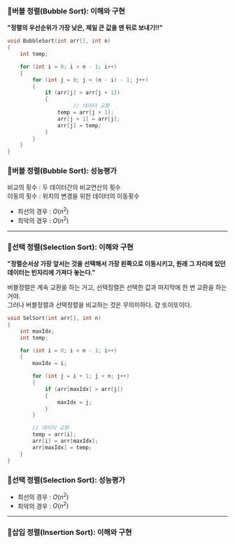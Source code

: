 ### 👊버블 정렬(Bubble Sort): 이해와 구현

**"정렬의 우선순위가 가장 낮은, 제일 큰 값을 맨 뒤로 보내기!!"**

```c
void BubbleSort(int arr[], int n)
{
	int temp;

	for (int i = 0; i < n - 1; i++)
	{
		for (int j = 0; j < (n - i) - 1; j++)
		{
			if (arr[j] > arr[j + 1])
			{
       				 // 데이터 교환
				temp = arr[j + 1];
				arr[j + 1] = arr[j];
				arr[j] = temp;
			}
		}
	}
}
```

### 👊버블 정렬(Bubble Sort): 성능평가

비교의 횟수  :  두 데이터간의 비교연산의 횟수 <br>
이동의 횟수  :  위치의 변경을 위한 데이터의 이동횟수

* 최선의 경우 : $O(n^2)$
* 최악의 경우 : $O(n^2)$

---

### 👊선택 정렬(Selection Sort): 이해와 구현

**"정렬순서상 가장 앞서는 것을 선택해서 가장 왼쪽으로 이동시키고, 원래 그 자리에 있던 데이터는 빈자리에 가져다 놓는다."**

버블정렬은 계속 교환을 하는 거고, 선택정렬은 선택한 값과 마지막에 한 번 교환을 하는 거야. <br>
그러나 버블정렬과 선택정렬을 비교하는 것은 무의미하다. 걍 또이또이다.

```c
void SelSort(int arr[], int n)
{
	int maxIdx;
	int temp;

	for (int i = 0; i < n - 1; i++)
	{
		maxIdx = i;

		for (int j = i + 1; j < n; j++)
		{
			if (arr[maxIdx] > arr[j])
			{
				maxIdx = j;
			}
		}

		// 데이터 교환
		temp = arr[i];
		arr[i] = arr[maxIdx];
		arr[maxIdx] = temp;
	}
}
```

### 👊선택 정렬(Selection Sort): 성능평가

* 최선의 경우 : $O(n^2)$
* 최악의 경우 : $O(n^2)$

---

### 👊삽입 정렬(Insertion Sort): 이해와 구현









